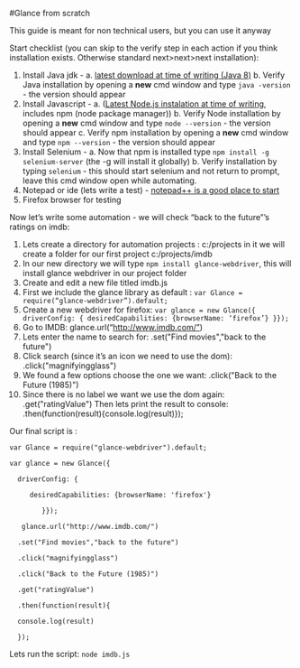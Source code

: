 
#Glance from scratch

This guide is meant  for non technical users, but you can use it anyway

Start checklist (you can skip to the verify step in each action if you think installation exists. Otherwise standard next>next>next installation):

1. Install Java jdk -
 a.  [latest download at time of writing  (Java 8)](http://www.oracle.com/technetwork/java/javase/downloads/jdk8-downloads-2133151.html)
 b. Verify Java installation by opening a **new** cmd window and type `java -version` - the version should appear
1. Install Javascript -
a. ([Latest Node.js instalation at time of writing](https://nodejs.org/dist/v4.4.5/node-v4.4.5-x64.msi),   includes npm (node package manager))
 b. Verify Node installation by opening a **new** cmd window and type `node --version` - the version should appear
c. Verify npm installation by opening a **new** cmd window and type `npm --version` - the version should appear
1. Install Selenium -
a. Now that npm is installed type `npm install -g selenium-server` (the -g will install it globally)
b. Verify installation by typing `selenium` - this should start selenium and not return to prompt, leave this cmd window open while automating.
1. Notepad or ide (lets write a test) - [notepad++ is a good place to start](https://notepad-plus-plus.org/download/)
1. Firefox browser for testing


Now let’s write some automation - we will check “back to the future”’s ratings on imdb:

1. Lets create a directory for  automation projects : c:/projects in it we will create a folder for our first project c:/projects/imdb
1. In our new directory  we will type `npm install glance-webdriver`, this will install glance webdriver in our project folder
1. Create and edit a new file titled imdb.js
1. First we include the glance library as default :
`var Glance = require(“glance-webdriver”).default;`
1. Create a new webdriver for firefox:
`var glance = new Glance({
	driverConfig: {
		desiredCapabilities: {browserName: ‘firefox’}
			}});`
1. Go to IMDB:
glance.url(“http://www.imdb.com/”)
1. Lets enter the name to search for:
.set("Find movies","back to the future")
1. Click search (since it’s an icon we need to use the dom):
.click("magnifyingglass")
1. We found a few options choose the one we want:
.click("Back to the Future (1985)")
1. Since there is no label we want we use the dom again:
.get("ratingValue")
Then lets print the result to console:
.then(function(result){console.log(result)});

Our final script is :
```
var Glance = require("glance-webdriver").default;

var glance = new Glance({

  driverConfig: {
  
     desiredCapabilities: {browserName: 'firefox'}
     
        }});

   glance.url("http://www.imdb.com/")
   
  .set("Find movies","back to the future")
  
  .click("magnifyingglass")
  
  .click("Back to the Future (1985)")
  
  .get("ratingValue")
  
  .then(function(result){
  
  console.log(result)
  
  });
```
Lets run the script:
`node imdb.js`
